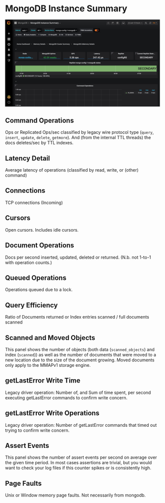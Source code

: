 # MongoDB Instance Summary

![image](../../_images/PMM_MongoDB_Instance_Summary.jpg)

## Command Operations

Ops or Replicated Ops/sec classified by legacy wire protocol type (`query`, `insert`, `update`, `delete`, `getmore`). And (from the internal TTL threads) the docs deletes/sec by TTL indexes.

## Latency Detail

Average latency of operations (classified by read, write, or (other) command)

## Connections

TCP connections (Incoming)

## Cursors

Open cursors. Includes idle cursors.

## Document Operations

Docs per second inserted, updated, deleted or returned. (N.b. not 1-to-1 with operation counts.)

## Queued Operations

Operations queued due to a lock.

## Query Efficiency

Ratio of Documents returned or Index entries scanned / full documents scanned

## Scanned and Moved Objects

This panel shows the number of objects (both data (`scanned_objects`) and index (`scanned`)) as well as the number of documents that were moved to a new location due to the size of the document growing. Moved documents only apply to the MMAPv1 storage engine.

## getLastError Write Time

Legacy driver operation: Number of, and Sum of time spent, per second executing getLastError commands to confirm write concern.

## getLastError Write Operations

Legacy driver operation: Number of getLastError commands that timed out trying to confirm write concern.

## Assert Events

This panel shows the number of assert events per second on average over the given time period. In most cases assertions are trivial, but you would want to check your log files if this counter spikes or is consistently high.

## Page Faults

Unix or Window memory page faults. Not necessarily from mongodb.

